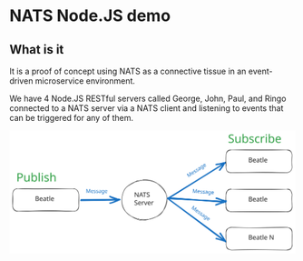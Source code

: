 # NATS Node.JS demo

## What is it

It is a proof of concept using NATS as a connective tissue in an event-driven microservice environment.

We have 4 Node.JS RESTful servers called George, John, Paul, and Ringo connected to a NATS server via a NATS client and listening to events that can be triggered for any of them.

![NATS Node.JS demo diagram](docs/assets/nats-node-demo.svg)
